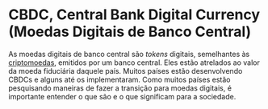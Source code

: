 # CBDC, Central Bank Digital Currency (Moedas Digitais de Banco Central)

As moedas digitais de banco central são _tokens_ digitais, semelhantes às [criptomoedas](Criptomoedas.md), emitidos por um banco central. Eles estão atrelados ao valor da moeda fiduciária daquele país. Muitos países estão desenvolvendo CBDCs e alguns até os implementaram. Como muitos países estão pesquisando maneiras de fazer a transição para moedas digitais, é importante entender o que são e o que significam para a sociedade.
